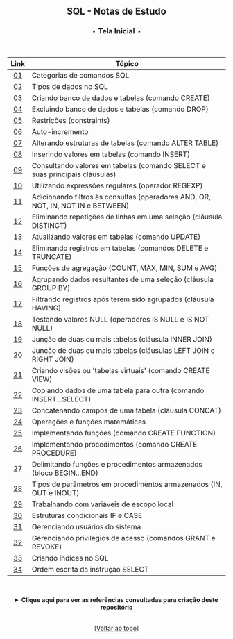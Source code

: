 <div align="center">
<h2>SQL - Notas de Estudo</h2>
<h3>⬝&nbsp; Tela Inicial &nbsp;⬝</h3>
&nbsp;
&nbsp;

| Link   | Tópico    |
| :---:  | ---		   |
| [01](https://github.com/michelelozada/SQL-Study-Notes/blob/main/files/01-Categorias-comandos-SQL.md) | Categorias de comandos SQL |
| [02](https://github.com/michelelozada/SQL-Study-Notes/blob/main/files/02-Tipos-de-dados.md)| Tipos de dados no SQL |
| [03](https://github.com/michelelozada/SQL-Study-Notes/blob/main/files/03-Criando-bd-e-tabelas.md)| Criando banco de dados e tabelas (comando CREATE) |
| [04](https://github.com/michelelozada/SQL-Study-Notes/blob/main/files/04-Excluindo-bd-e-tabelas.md) | Excluindo banco de dados e tabelas (comando DROP) |
| [05](https://github.com/michelelozada/SQL-Study-Notes/blob/main/files/05-Restricoes.md) | Restrições (constraints) |
| [06](https://github.com/michelelozada/SQL-Study-Notes/blob/main/files/06-Auto-incremento.md) | Auto-incremento |
| [07](https://github.com/michelelozada/SQL-Study-Notes/blob/main/files/07-Alterando-estrutura-tabela.md) | Alterando estruturas de tabelas (comando ALTER TABLE) |
| [08](https://github.com/michelelozada/SQL-Study-Notes/blob/main/files/08-Inserindo-valores-tabela.md) | Inserindo valores em tabelas (comando INSERT) |
| [09](https://github.com/michelelozada/SQL-Study-Notes/blob/main/files/09-Consultando-valores-tabela.md) | Consultando valores em tabelas (comando SELECT e suas principais cláusulas) |
| [10](https://github.com/michelelozada/SQL-Study-Notes/blob/main/files/10-Utilizando-expressoes-regulares.md) | Utilizando expressões regulares (operador REGEXP) |
| [11](https://github.com/michelelozada/SQL-Study-Notes/blob/main/files/11-Adicionando-filtros-consultas.md) | Adicionando filtros às consultas (operadores AND, OR, NOT, IN, NOT IN e BETWEEN) |
| [12](https://github.com/michelelozada/SQL-Study-Notes/blob/main/files/12-Eliminando-repeticoes-linhas.md) | Eliminando repetições de linhas em uma seleção (cláusula DISTINCT) |
| [13](https://github.com/michelelozada/SQL-Study-Notes/blob/main/files/13-Atualizando-valores-tabela.md) | Atualizando valores em tabelas (comando UPDATE) |
| [14](https://github.com/michelelozada/SQL-Study-Notes/blob/main/files/14-Eliminando-registros-tabela.md) | Eliminando registros em tabelas (comandos DELETE e TRUNCATE) |
| [15](https://github.com/michelelozada/SQL-Study-Notes/blob/main/files/15-Funcoes-de-agregacao.md) | Funções de agregação (COUNT, MAX, MIN, SUM e AVG) |
| [16](https://github.com/michelelozada/SQL-Study-Notes/blob/main/files/16-Agrupando-dados-seleção.md) | Agrupando dados resultantes de uma seleção (cláusula GROUP BY) |
| [17](https://github.com/michelelozada/SQL-Study-Notes/blob/main/files/17-Filtrando-dados-agrupados.md) | Filtrando registros após terem sido agrupados (cláusula HAVING) |
| [18](https://github.com/michelelozada/SQL-Study-Notes/blob/main/files/18-Testando-valores-null.md) | Testando valores NULL (operadores IS NULL e IS NOT NULL) |
| [19](https://github.com/michelelozada/SQL-Study-Notes/blob/main/files/19-Juncao-de-tabelas-I.md) | Junção de duas ou mais tabelas (cláusula INNER JOIN) |
| [20](https://github.com/michelelozada/SQL-Study-Notes/blob/main/files/20-Juncao-de-tabelas-II.md)  | Junção de duas ou mais tabelas (cláusulas LEFT JOIN e RIGHT JOIN) |
| [21](https://github.com/michelelozada/SQL-Study-Notes/blob/main/files/21-Criando-views.md) | Criando visões ou 'tabelas virtuais' (comando CREATE VIEW) |
| [22](https://github.com/michelelozada/SQL-Study-Notes/blob/main/files/22-Copiando-dados-tabela.md) | Copiando dados de uma tabela para outra (comando INSERT...SELECT) |
| [23](https://github.com/michelelozada/SQL-Study-Notes/blob/main/files/23-Concatenando-campos-tabela.md) | Concatenando campos de uma tabela (cláusula CONCAT) |
| [24](https://github.com/michelelozada/SQL-Study-Notes/blob/main/files/24-Operacoes-e-funcoes-matematicas.md) | Operações e funções matemáticas |
| [25](https://github.com/michelelozada/SQL-Study-Notes/blob/main/files/25-Implementando-funcoes.md) | Implementando funções (comando CREATE FUNCTION) |
| [26](https://github.com/michelelozada/SQL-Study-Notes/blob/main/files/26-Implementando-procedimentos.md) | Implementando procedimentos (comando CREATE PROCEDURE) |
| [27](https://github.com/michelelozada/SQL-Study-Notes/blob/main/files/27-Bloco-begin-end.md) | Delimitando funções e procedimentos armazenados (bloco BEGIN...END) |
| [28](https://github.com/michelelozada/SQL-Study-Notes/blob/main/files/28-Tipos-de-parametros.md) | Tipos de parâmetros em procedimentos armazenados (IN, OUT e INOUT) |
| [29](https://github.com/michelelozada/SQL-Study-Notes/blob/main/files/29-Variaveis-escopo-local.md) | Trabalhando com variáveis de escopo local |
| [30](https://github.com/michelelozada/SQL-Study-Notes/blob/main/files/30-Estruturas-if-case.md) | Estruturas condicionais IF e CASE |
| [31](https://github.com/michelelozada/SQL-Study-Notes/blob/main/files/31-Gerenciando-usuarios.md) | Gerenciando usuários do sistema |
| [32](https://github.com/michelelozada/SQL-Study-Notes/blob/main/files/32-Privilegios-de-acesso.md) | Gerenciando privilégios de acesso (comandos GRANT e REVOKE) |
| [33](https://github.com/michelelozada/SQL-Study-Notes/blob/main/files/33-Criando-indices.md) | Criando índices no SQL |
| [34](https://github.com/michelelozada/SQL-Study-Notes/blob/main/files/34-Ordem-escrita-instrucao-select.md) | Ordem escrita da instrução SELECT |

&nbsp;   
<details>
<summary><strong>Clique aqui para ver as referências consultadas para criação deste repositório</strong></summary>

&nbsp;
&nbsp;   
[Guia De Estilo SQL (Simon Holywell)](https://www.sqlstyle.guide/pt-br/)  
[MySQL 8.0 Reference Manual](https://dev.mysql.com/doc/refman/8.0/en/)   
[MySQL - Curso Completo (Fábio dos Reis)](http://www.bosontreinamentos.com.br/curso-completo-de-mysql/)  
[Sistemas de Banco de Dados (Ramez Elmasri e Shamkant B. Navathe)](https://www.bvirtual.com.br/NossoAcervo/Publicacao/168492)  
[SQL Style Guide](https://www.sqlstyle.guide/)  

</details>
   
&nbsp;    
[[Voltar ao topo]](https://github.com/michelelozada/SQL-Study-Notes#sql---notas-de-estudo)
</div> 